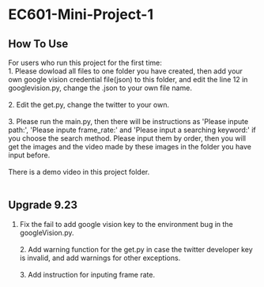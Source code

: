 # EC601-Mini-Project-1

How To Use
---
For users who run this project for the first time:<br>1. Please dowload all files to one folder you have created, then add your own google vision credential file(json) to this folder, and edit the line 12 in googlevision.py, change the .json to your own file name.<br><br>2. Edit the get.py, change the twitter to your own.<br><br>3. Please run the main.py, then there will be instructions as 'Please inpute path:', 'Please inpute frame_rate:' and 'Please input a searching keyword:' if you choose the search method. Please input them by order, then you will get the images and the video made by these images in the folder you have input before.<br><br>There is a demo video in this project folder.<br><br>

Upgrade 9.23
---
1. Fix the fail to add google vision key to the environment bug in the googleVision.py.<br><br>2. Add warning function for the get.py in case the twitter developer key is invalid, and add warnings for other exceptions.<br><br>3. Add instruction for inputing frame rate.
